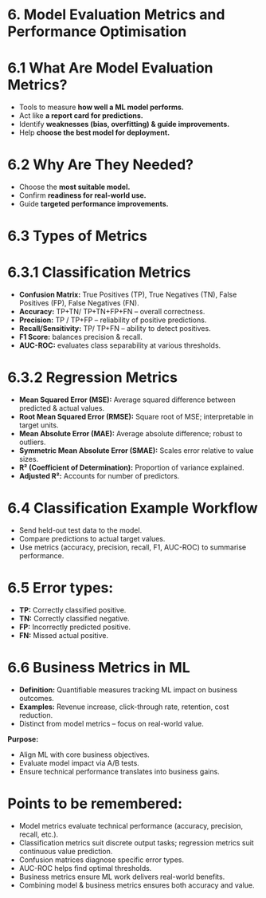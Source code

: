 # 6. Model Evaluation Metrics and Performance Optimisation
# 6.1 What Are Model Evaluation Metrics?
- Tools to measure **how well a ML model performs.**
- Act like **a report card for predictions.**
- Identify **weaknesses (bias, overfitting) & guide improvements.**
- Help **choose the best model for deployment.**
# 6.2 Why Are They Needed?
- Choose the **most suitable model.**
- Confirm **readiness for real-world use.**
- Guide **targeted performance improvements.**
# 6.3 Types of Metrics
# 6.3.1  Classification Metrics
 - **Confusion Matrix:** True Positives (TP), True Negatives (TN), False Positives (FP), False Negatives (FN).
 - **Accuracy:**  TP+TN/ TP+TN+FP+FN  – overall correctness.
- **Precision:** TP / TP+FP – reliability of positive predictions.
- **Recall/Sensitivity:**  TP/ TP+FN  – ability to detect positives.
- **F1 Score:** balances precision & recall.
- **AUC-ROC:** evaluates class separability at various thresholds.
# 6.3.2 Regression Metrics
- **Mean Squared Error (MSE):** Average squared difference between predicted & actual values.
- **Root Mean Squared Error (RMSE):** Square root of MSE; interpretable in target units.
- **Mean Absolute Error (MAE):** Average absolute difference; robust to outliers.
- **Symmetric Mean Absolute Error (SMAE):** Scales error relative to value sizes.
- **R² (Coefficient of Determination):** Proportion of variance explained.
- **Adjusted R²:** Accounts for number of predictors.
# 6.4 Classification Example Workflow
- Send held-out test data to the model.
- Compare predictions to actual target values.
- Use metrics (accuracy, precision, recall, F1, AUC-ROC) to summarise performance.
# 6.5 Error types:
- **TP:** Correctly classified positive.
- **TN:** Correctly classified negative.
- **FP:** Incorrectly predicted positive.
- **FN:** Missed actual positive.
# 6.6 Business Metrics in ML
- **Definition:** Quantifiable measures tracking ML impact on business outcomes.
- **Examples:** Revenue increase, click-through rate, retention, cost reduction.
- Distinct from model metrics – focus on real-world value.
  
**Purpose:**

- Align ML with core business objectives.
- Evaluate model impact via A/B tests.
- Ensure technical performance translates into business gains.
# Points to be remembered:
- Model metrics evaluate technical performance (accuracy, precision, recall, etc.).
- Classification metrics suit discrete output tasks; regression metrics suit continuous value prediction.
- Confusion matrices diagnose specific error types.
- AUC-ROC helps find optimal thresholds.
- Business metrics ensure ML work delivers real-world benefits.
- Combining model & business metrics ensures both accuracy and value.

